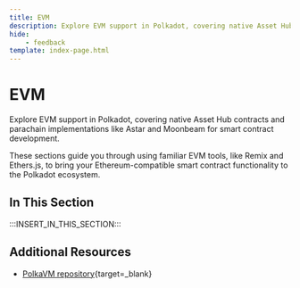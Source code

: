 ```yaml
---
title: EVM 
description: Explore EVM support in Polkadot, covering native Asset Hub contracts and parachain implementations like Astar and Moonbeam for smart contract development.
hide: 
    - feedback
template: index-page.html
---
```


# EVM

Explore EVM support in Polkadot, covering native Asset Hub contracts and parachain implementations like Astar and Moonbeam for smart contract development.

These sections guide you through using familiar EVM tools, like Remix and Ethers.js, to bring your Ethereum-compatible smart contract functionality to the Polkadot ecosystem.

## In This Section

:::INSERT_IN_THIS_SECTION:::

## Additional Resources

- [PolkaVM repository](https://github.com/paritytech/polkavm){target=\_blank}
